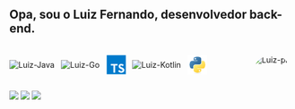 ## Opa, sou o Luiz Fernando, desenvolvedor back-end.

<div style="display: inline_block"><br>
  <img align="center" alt="Luiz-Java" height="40" width="35" src="https://cdn.discordapp.com/attachments/1098016829408030800/1098025171278905416/58480979cef1014c0b5e4901.png">
  &nbsp
  <img align="center" alt="Luiz-Go" height="40" width="30" src="https://user-images.githubusercontent.com/7717507/232924007-9f1a1ad8-d19a-4a29-ac42-3cdf9b98f3e7.png">
  &nbsp
  <img align="center" alt="Luiz-Ts" height="35" width="35" src="https://raw.githubusercontent.com/devicons/devicon/master/icons/typescript/typescript-plain.svg">
  &nbsp
  <img align="center" alt="Luiz-Kotlin" height="35" width="35" src="https://raw.githubusercontent.com/rahulbanerjee26/githubAboutMeGenerator/main/icons/kotlin.svg">
  &nbsp
  <img align="center" alt="Luiz-Python" height="35" width="35" src="https://raw.githubusercontent.com/devicons/devicon/master/icons/python/python-original.svg">
  <img align="right" alt="Luiz-pic" height="150" style="border-radius:50px;" src="https://cdn.discordapp.com/attachments/1098016829408030800/1098033952574418944/imgbin-software-developer-computer-servers-programmer-web-developer-computer-software-others-zn1RJ2GbU813xHZYWhqV02q3A_1.png?width=676&height=676">
</div>
  
  ##
 
<div> 
  <a href = "mailto:luizfernando.silva@outlook.com"><img src="https://img.shields.io/badge/Microsoft_Outlook-0078D4?style=for-the-badge&logo=microsoft-outlook&logoColor=white"></a>
  <a href="https://twitter.com/Luizzfernand0" target="_blank"><img src="https://img.shields.io/badge/Twitter-%231DA1F2.svg?style=for-the-badge&logo=Twitter&logoColor=white"></a> 
  <a href="https://www.linkedin.com/in/luizfernandosilva-ti" target="_blank"><img src="https://img.shields.io/badge/linkedin-%230077B5.svg?style=for-the-badge&logo=linkedin&logoColor=white"></a> 
  
</div>

